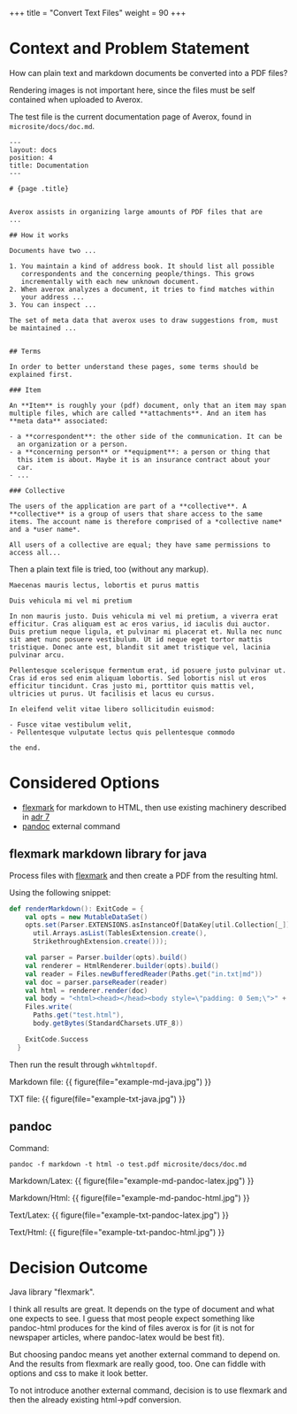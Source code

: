 +++
title = "Convert Text Files"
weight = 90
+++

# Context and Problem Statement

How can plain text and markdown documents be converted into a PDF
files?

Rendering images is not important here, since the files must be self
contained when uploaded to Averox.

The test file is the current documentation page of Averox, found in
`microsite/docs/doc.md`.

```
---
layout: docs
position: 4
title: Documentation
---

# {page .title}


Averox assists in organizing large amounts of PDF files that are
...

## How it works

Documents have two ...

1. You maintain a kind of address book. It should list all possible
   correspondents and the concerning people/things. This grows
   incrementally with each new unknown document.
2. When averox analyzes a document, it tries to find matches within
   your address ...
3. You can inspect ...

The set of meta data that averox uses to draw suggestions from, must
be maintained ...


## Terms

In order to better understand these pages, some terms should be
explained first.

### Item

An **Item** is roughly your (pdf) document, only that an item may span
multiple files, which are called **attachments**. And an item has
**meta data** associated:

- a **correspondent**: the other side of the communication. It can be
  an organization or a person.
- a **concerning person** or **equipment**: a person or thing that
  this item is about. Maybe it is an insurance contract about your
  car.
- ...

### Collective

The users of the application are part of a **collective**. A
**collective** is a group of users that share access to the same
items. The account name is therefore comprised of a *collective name*
and a *user name*.

All users of a collective are equal; they have same permissions to
access all...
```

Then a plain text file is tried, too (without any markup).

```
Maecenas mauris lectus, lobortis et purus mattis

Duis vehicula mi vel mi pretium

In non mauris justo. Duis vehicula mi vel mi pretium, a viverra erat efficitur. Cras aliquam est ac eros varius, id iaculis dui auctor. Duis pretium neque ligula, et pulvinar mi placerat et. Nulla nec nunc sit amet nunc posuere vestibulum. Ut id neque eget tortor mattis tristique. Donec ante est, blandit sit amet tristique vel, lacinia pulvinar arcu.

Pellentesque scelerisque fermentum erat, id posuere justo pulvinar ut.
Cras id eros sed enim aliquam lobortis. Sed lobortis nisl ut eros
efficitur tincidunt. Cras justo mi, porttitor quis mattis vel,
ultricies ut purus. Ut facilisis et lacus eu cursus.

In eleifend velit vitae libero sollicitudin euismod:

- Fusce vitae vestibulum velit,
- Pellentesque vulputate lectus quis pellentesque commodo

the end.
```


# Considered Options

* [flexmark](https://github.com/vsch/flexmark-java) for markdown to
  HTML, then use existing machinery described in [adr
  7](@/docs/dev/adr/0007_convert_html_files.md)
* [pandoc](https://pandoc.org/) external command


## flexmark markdown library for java

Process files with [flexmark](https://github.com/vsch/flexmark-java)
and then create a PDF from the resulting html.

Using the following snippet:

``` scala
def renderMarkdown(): ExitCode = {
    val opts = new MutableDataSet()
    opts.set(Parser.EXTENSIONS.asInstanceOf[DataKey[util.Collection[_]]],
      util.Arrays.asList(TablesExtension.create(),
      StrikethroughExtension.create()));

    val parser = Parser.builder(opts).build()
    val renderer = HtmlRenderer.builder(opts).build()
    val reader = Files.newBufferedReader(Paths.get("in.txt|md"))
    val doc = parser.parseReader(reader)
    val html = renderer.render(doc)
    val body = "<html><head></head><body style=\"padding: 0 5em;\">" + html + "</body></html>"
    Files.write(
      Paths.get("test.html"),
      body.getBytes(StandardCharsets.UTF_8))

    ExitCode.Success
  }
```

Then run the result through `wkhtmltopdf`.

Markdown file:
{{ figure(file="example-md-java.jpg") }}

TXT file:
{{ figure(file="example-txt-java.jpg") }}


## pandoc

Command:

```
pandoc -f markdown -t html -o test.pdf microsite/docs/doc.md
```

Markdown/Latex:
{{ figure(file="example-md-pandoc-latex.jpg") }}

Markdown/Html:
{{ figure(file="example-md-pandoc-html.jpg") }}

Text/Latex:
{{ figure(file="example-txt-pandoc-latex.jpg") }}

Text/Html:
{{ figure(file="example-txt-pandoc-html.jpg") }}


# Decision Outcome

Java library "flexmark".

I think all results are great. It depends on the type of document and
what one expects to see. I guess that most people expect something
like pandoc-html produces for the kind of files averox is for (it is
not for newspaper articles, where pandoc-latex would be best fit).

But choosing pandoc means yet another external command to depend on.
And the results from flexmark are really good, too. One can fiddle
with options and css to make it look better.

To not introduce another external command, decision is to use flexmark
and then the already existing html->pdf conversion.
